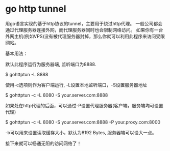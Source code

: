 go http tunnel
==============

用go语言实现的基于http协议的tunnel，主要用于绕过http代理。
一般公司都会通过代理服务器连接外网，而代理服务器同时也会限制网络访问。
如果你有一台外网主机(例如VPS)没有被代理服务器封掉，那么你就可以利用此程序来访问受限网站。

基本用法：

默认此程序运行为服务器端, 监听端口为8888.

$ gohttptun -L 8888

使用-c选项则作为客户端运行, -L设置本地监听端口，-S设置服务器地址

$ gohttptun -c -L 8080 -S your.server.com:8888

如果处在http代理的后面，可以通过-P设置代理服务器(客户端，服务端均可设置代理)

$ gohttptun -c -L 8080 -S your.server.com:8888 -P your.proxy.com:8000

-b可以用来设置读取缓存大小，默认为8192 Bytes, 服务器端可以设大一点。

接下来就可以畅通无阻的访问网络了！
